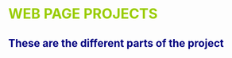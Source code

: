 <h1><span style="color: #99cc00;">WEB PAGE PROJECTS</span></h1>
<h2><span style="color: #000080;">These are the different parts of the project</span></h2>
